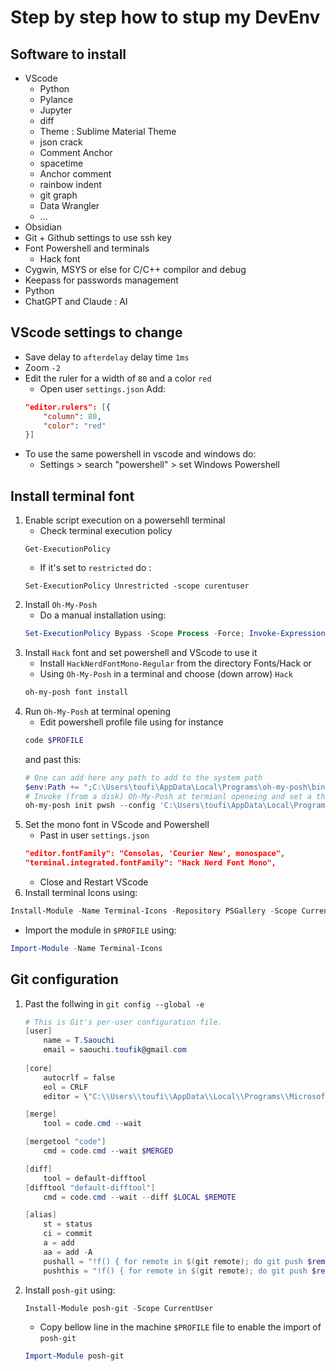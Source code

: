# Step by step how to stup my DevEnv 

## Software to install
- VScode 
    - Python 
    - Pylance
    - Jupyter
    - diff
    - Theme : Sublime Material Theme
    - json crack
    - Comment Anchor
    - spacetime
    - Anchor comment
    - rainbow indent
    - git graph
    - Data Wrangler
    - ...
- Obsidian 
- Git + Github settings to use ssh key
- Font Powershell and terminals 
    - Hack font 
- Cygwin, MSYS or else for C/C++ compilor and debug 
- Keepass for passwords management 
- Python 
- ChatGPT and Claude : AI 

## VScode settings to change 
- Save delay to ``afterdelay`` delay time ``1ms``
- Zoom ``-2``
- Edit the ruler for a width of ``80`` and a color ``red``
    - Open user ``settings.json``
    Add: 
    ```json
    "editor.rulers": [{
        "column": 80,
        "color": "red"
    }]
    ``` 
- To use the same powershell in vscode and windows do:
    - Settings > search "powershell" > set Windows Powershell
    
## Install terminal font 
1. Enable script execution on a powersehll terminal 
    - Check terminal execution policy 
    ```powershll 
    Get-ExecutionPolicy
    ```
    - If it's set to ``restricted`` do :
    ```powershll 
    Set-ExecutionPolicy Unrestricted -scope curentuser
    ```
2. Install ``Oh-My-Posh``
    - Do a manual installation using: 
    ```powershell 
    Set-ExecutionPolicy Bypass -Scope Process -Force; Invoke-Expression ((New-Object System.Net.WebClient).DownloadString('https://ohmyposh.dev/install.ps1'))
    ```
3. Install ``Hack`` font and set powershell and VScode to use it 
    - Install ``HackNerdFontMono-Regular`` from the directory Fonts/Hack 
    or 
    - Using ``Oh-My-Posh`` in a terminal and choose (down arrow) ``Hack``
    ```powershell
    oh-my-posh font install
    ```
4. Run ``Oh-My-Posh`` at terminal opening 
    - Edit powershell profile file using for instance
    ```powershell 
    code $PROFILE 
    ```
    and past this: 
    ```powershell
    # One can add here any path to add to the system path
    $env:Path += ";C:\Users\toufi\AppData\Local\Programs\oh-my-posh\bin"
    # Invoke (from a disk) Oh-My-Posh at termianl openeing and set a theme
    oh-my-posh init pwsh --config 'C:\Users\toufi\AppData\Local\Programs\Oh-my-Posh\themes\amro.omp.json' | Invoke-Expression
    ```
5. Set the mono font in VScode and Powershell 
    - Past in user ``settings.json``
    ```json
    "editor.fontFamily": "Consolas, 'Courier New', monospace",
    "terminal.integrated.fontFamily": "Hack Nerd Font Mono",
    ```
    - Close and Restart VScode
6. Install terminal Icons using:
```powershell
Install-Module -Name Terminal-Icons -Repository PSGallery -Scope CurrentUser -Force
```
- Import the module in ``$PROFILE`` using:
```powershell
Import-Module -Name Terminal-Icons
```

## Git configuration 
1. Past the follwing in ``git config --global -e``
    ```powershell 
    # This is Git's per-user configuration file.
    [user]
        name = T.Saouchi
        email = saouchi.toufik@gmail.com
        
    [core]
        autocrlf = false
        eol = CRLF
        editor = \"C:\\Users\\toufi\\AppData\\Local\\Programs\\Microsoft VS Code\\bin\\code\" --wait

    [merge]
        tool = code.cmd --wait

    [mergetool "code"]
        cmd = code.cmd --wait $MERGED

    [diff]
        tool = default-difftool
    [difftool "default-difftool"]
        cmd = code.cmd --wait --diff $LOCAL $REMOTE

    [alias]
        st = status
        ci = commit 
        a = add
        aa = add -A
        pushall = "!f() { for remote in $(git remote); do git push $remote --all && git push $remote --tags; done; }; f"
	    pushthis = "!f() { for remote in $(git remote); do git push $remote $(git branch --show-current); done; }; f"
    ```
2. Install ``posh-git`` using:
   ```powershell
   Install-Module posh-git -Scope CurrentUser
   ```
   - Copy bellow line in the machine ``$PROFILE`` file to enable the import of ``posh-git``
   ```powershell
   Import-Module posh-git
   ```
